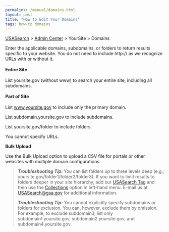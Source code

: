 ```yaml
---
permalink: /manual/domains.html
layout: post
title: "How to Edit Your Domains"
tags: how-to domains
---
```

[USASearch](http://usasearch.howto.gov) > [Admin Center](http://search.usa.gov/affiliates/home) > YourSite > Domains

<p>Enter the applicable domains, subdomains, or folders to return results specific to your website. You do not need to include http:// as we recognize URLs with or without it. <br/><br/><strong>Entire Site</strong><br/><br/>List yoursite.gov (without www) to search your entire site, including all subdomains.<br/><br/><strong>Part of Site</strong><br/><br/>List <a href="http://www.yoursite.gov">www.yoursite.gov</a> to include only the primary domain.</p>
<p>List subdomain.yoursite.gov to include subdomains.</p>
<p>List yoursite.gov/folder to include folders.</p>
<p>You cannot specify URLs.</p>
<p><strong>Bulk Upload</strong></p>
<p>Use the Bulk Upload option to upload a CSV file for portals or other websites with multiple domain configurations.</p>
<blockquote>
<p><strong><em>Troubleshooting Tip:</em> </strong>You can list folders up to three levels deep (e.g., yoursite.gov/folder1/folder2/folder3). If you want to limit results to folders deeper in your site hierarchy, add our <a href="/manual/get-code.html">USASearch Tag</a> and then use the <a href="/manual/collections.html">Collections</a> option in left-hand menu. E-mail us at <a href="mailto:usasearch@gsa.gov">USASearch@gsa.gov</a> for additional information.</p>
<p><strong><em>Troubleshooting </em></strong><em><strong>Tip:</strong></em> You cannot explicitly specify subdomains or folders for exclusion. You can, however, exclude them by omission. For example, to exclude subdomain3, list only subdomain1.yoursite.gov, subdomain2.yoursite.gov, and subdomain4.yoursite.gov.</p>
</blockquote>
